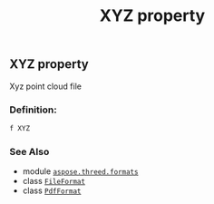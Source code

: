 ﻿---
title: XYZ property
second_title: Aspose.3D for Python via .NET API References
description: 
type: docs
weight: 560
url: /python-net/aspose.threed.formats/pdfformat/xyz/
is_root: false
---

## XYZ property


Xyz point cloud file
### Definition:
```python
f XYZ 
```

### See Also
* module [`aspose.threed.formats`](../../)
* class [`FileFormat`](/3d/python-net/aspose.threed/fileformat)
* class [`PdfFormat`](/3d/python-net/aspose.threed.formats/pdfformat)
